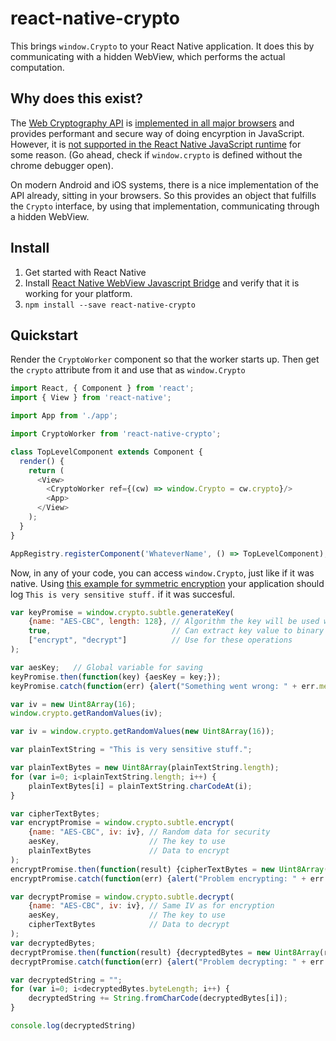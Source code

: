 # react-native-crypto

This brings `window.Crypto` to your React Native application. It does this
by communicating with a hidden WebView, which performs the actual
computation.

## Why does this exist?

The [Web Cryptography API](http://caniuse.com/#feat=cryptography)
is [implemented in all major browsers](http://caniuse.com/#feat=cryptography)
and provides performant and secure way of doing encyrption in JavaScript. However, it is [not supported in the React Native JavaScript runtime](https://github.com/facebook/react-native/issues/1189)
for some reason. (Go ahead, check if `window.crypto` is defined without the chrome debugger open).

On modern Android and iOS systems, there is a nice implementation of the API already, sitting in your browsers.
So this provides an object that fulfills the `Crypto` interface, by using that implementation,
communicating through a hidden WebView.

## Install

1. Get started with React Native
2. Install [React Native WebView Javascript Bridge](https://github.com/alinz/react-native-webview-bridge)
   and verify that it is working for your platform.
3. `npm install --save react-native-crypto`


## Quickstart

Render the `CryptoWorker` component so that the worker starts up.
Then get the `crypto` attribute from it and use that as `window.Crypto`

```javascript
import React, { Component } from 'react';
import { View } from 'react-native';

import App from './app';

import CryptoWorker from 'react-native-crypto';

class TopLevelComponent extends Component {
  render() {
    return (
      <View>
        <CryptoWorker ref={(cw) => window.Crypto = cw.crypto}/>
        <App>
      </View>
    );
  }
}

AppRegistry.registerComponent('WhateverName', () => TopLevelComponent);
```

Now, in any of your code, you can access `window.Crypto`, just like
if it was native.
Using [this example for symmetric encryption](https://blog.engelke.com/2014/06/22/symmetric-cryptography-in-the-browser-part-1/)
your application should log `This is very sensitive stuff.` if it was
succesful.


```javascript
var keyPromise = window.crypto.subtle.generateKey(
    {name: "AES-CBC", length: 128}, // Algorithm the key will be used with
    true,                           // Can extract key value to binary string
    ["encrypt", "decrypt"]          // Use for these operations
);

var aesKey;   // Global variable for saving
keyPromise.then(function(key) {aesKey = key;});
keyPromise.catch(function(err) {alert("Something went wrong: " + err.message);});

var iv = new Uint8Array(16);
window.crypto.getRandomValues(iv);

var iv = window.crypto.getRandomValues(new Uint8Array(16));

var plainTextString = "This is very sensitive stuff.";

var plainTextBytes = new Uint8Array(plainTextString.length);
for (var i=0; i<plainTextString.length; i++) {
    plainTextBytes[i] = plainTextString.charCodeAt(i);
}

var cipherTextBytes;
var encryptPromise = window.crypto.subtle.encrypt(
    {name: "AES-CBC", iv: iv}, // Random data for security
    aesKey,                    // The key to use
    plainTextBytes             // Data to encrypt
);
encryptPromise.then(function(result) {cipherTextBytes = new Uint8Array(result);});
encryptPromise.catch(function(err) {alert("Problem encrypting: " + err.message);});

var decryptPromise = window.crypto.subtle.decrypt(
    {name: "AES-CBC", iv: iv}, // Same IV as for encryption
    aesKey,                    // The key to use
    cipherTextBytes            // Data to decrypt
);
var decryptedBytes;
decryptPromise.then(function(result) {decryptedBytes = new Uint8Array(result);});
decryptPromise.catch(function(err) {alert("Problem decrypting: " + err.message); });

var decryptedString = "";
for (var i=0; i<decryptedBytes.byteLength; i++) {
    decryptedString += String.fromCharCode(decryptedBytes[i]);
}

console.log(decryptedString)
```
